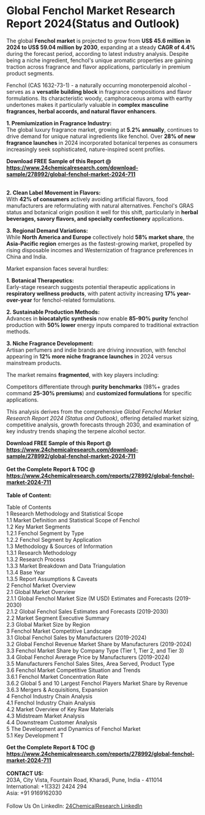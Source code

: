 <h1>Global Fenchol Market Research Report 2024(Status and Outlook)</h1><p>The global <strong>Fenchol market</strong> is projected to grow from <strong>US$ 45.6 million in 2024 to US$ 59.04 million by 2030</strong>, expanding at a steady <strong>CAGR of 4.4%</strong> during the forecast period, according to latest industry analysis. Despite being a niche ingredient, fenchol's unique aromatic properties are gaining traction across fragrance and flavor applications, particularly in premium product segments.</p><p>Fenchol (CAS 1632-73-1) - a naturally occurring monoterpenoid alcohol - serves as a <strong>versatile building block</strong> in fragrance compositions and flavor formulations. Its characteristic woody, camphoraceous aroma with earthy undertones makes it particularly valuable in <strong>complex masculine fragrances, herbal accords, and natural flavor enhancers</strong>.</p><p><strong>1. Premiumization in Fragrance Industry:</strong><br>
The global luxury fragrance market, growing at <strong>5.2% annually</strong>, continues to drive demand for unique natural ingredients like fenchol. Over <strong>28% of new fragrance launches</strong> in 2024 incorporated botanical terpenes as consumers increasingly seek sophisticated, nature-inspired scent profiles.</p><div><b>Download FREE Sample of this Report @ 
            <a href="https://www.24chemicalresearch.com/download-sample/278992/global-fenchol-market-2024-711">
            https://www.24chemicalresearch.com/download-sample/278992/global-fenchol-market-2024-711</a></b></div><br><p><strong>2. Clean Label Movement in Flavors:</strong><br>
With <strong>42% of consumers</strong> actively avoiding artificial flavors, food manufacturers are reformulating with natural alternatives. Fenchol's GRAS status and botanical origin position it well for this shift, particularly in <strong>herbal beverages, savory flavors, and specialty confectionery</strong> applications.</p><p><strong>3. Regional Demand Variations:</strong><br>
While <strong>North America and Europe</strong> collectively hold <strong>58% market share</strong>, the <strong>Asia-Pacific region</strong> emerges as the fastest-growing market, propelled by rising disposable incomes and Westernization of fragrance preferences in China and India.</p><p>Market expansion faces several hurdles:</p><p><strong>1. Botanical Therapeutics:</strong><br>
Early-stage research suggests potential therapeutic applications in <strong>respiratory wellness products</strong>, with patent activity increasing <strong>17% year-over-year</strong> for fenchol-related formulations.</p><p><strong>2. Sustainable Production Methods:</strong><br>
Advances in <strong>biocatalytic synthesis</strong> now enable <strong>85-90% purity</strong> fenchol production with <strong>50% lower</strong> energy inputs compared to traditional extraction methods.</p><p><strong>3. Niche Fragrance Development:</strong><br>
Artisan perfumers and indie brands are driving innovation, with fenchol appearing in <strong>12% more niche fragrance launches</strong> in 2024 versus mainstream products.</p><p>The market remains <strong>fragmented</strong>, with key players including:</p><p>Competitors differentiate through <strong>purity benchmarks</strong> (98%+ grades command <strong>25-30% premiums</strong>) and <strong>customized formulations</strong> for specific applications.</p><p>This analysis derives from the comprehensive <em>Global Fenchol Market Research Report 2024 (Status and Outlook)</em>, offering detailed market sizing, competitive analysis, growth forecasts through 2030, and examination of key industry trends shaping the terpene alcohol sector.</p><div><b>Download FREE Sample of this Report @ 
            <a href="https://www.24chemicalresearch.com/download-sample/278992/global-fenchol-market-2024-711">
            https://www.24chemicalresearch.com/download-sample/278992/global-fenchol-market-2024-711</a></b></div><br><div><b>Get the Complete Report & TOC @ 
            <a href="https://www.24chemicalresearch.com/reports/278992/global-fenchol-market-2024-711">
            https://www.24chemicalresearch.com/reports/278992/global-fenchol-market-2024-711</a></b></div><br>
            <b>Table of Content:</b><p>Table of Contents<br />
 1 Research Methodology and Statistical Scope<br />
 1.1 Market Definition and Statistical Scope of Fenchol<br />
 1.2 Key Market Segments<br />
 1.2.1 Fenchol Segment by Type<br />
 1.2.2 Fenchol Segment by Application<br />
 1.3 Methodology & Sources of Information<br />
 1.3.1 Research Methodology<br />
 1.3.2 Research Process<br />
 1.3.3 Market Breakdown and Data Triangulation<br />
 1.3.4 Base Year<br />
 1.3.5 Report Assumptions & Caveats<br />
 2 Fenchol Market Overview<br />
 2.1 Global Market Overview<br />
 2.1.1 Global Fenchol Market Size (M USD) Estimates and Forecasts (2019-2030)<br />
 2.1.2 Global Fenchol Sales Estimates and Forecasts (2019-2030)<br />
 2.2 Market Segment Executive Summary<br />
 2.3 Global Market Size by Region<br />
 3 Fenchol Market Competitive Landscape<br />
 3.1 Global Fenchol Sales by Manufacturers (2019-2024)<br />
 3.2 Global Fenchol Revenue Market Share by Manufacturers (2019-2024)<br />
 3.3 Fenchol Market Share by Company Type (Tier 1, Tier 2, and Tier 3)<br />
 3.4 Global Fenchol Average Price by Manufacturers (2019-2024)<br />
 3.5 Manufacturers Fenchol Sales Sites, Area Served, Product Type<br />
 3.6 Fenchol Market Competitive Situation and Trends<br />
 3.6.1 Fenchol Market Concentration Rate<br />
 3.6.2 Global 5 and 10 Largest Fenchol Players Market Share by Revenue<br />
 3.6.3 Mergers & Acquisitions, Expansion<br />
 4 Fenchol Industry Chain Analysis<br />
 4.1 Fenchol Industry Chain Analysis<br />
 4.2 Market Overview of Key Raw Materials<br />
 4.3 Midstream Market Analysis<br />
 4.4 Downstream Customer Analysis<br />
 5 The Development and Dynamics of Fenchol Market <br />
 5.1 Key Development T</p><div><b>Get the Complete Report & TOC @ 
            <a href="https://www.24chemicalresearch.com/reports/278992/global-fenchol-market-2024-711">
            https://www.24chemicalresearch.com/reports/278992/global-fenchol-market-2024-711</a></b></div><br><b>CONTACT US:</b><br>
            203A, City Vista, Fountain Road, Kharadi, Pune, India - 411014<br>
            International: +1(332) 2424 294<br>
            Asia: +91 9169162030 <br><br>
            Follow Us On LinkedIn: <a href="https://www.linkedin.com/company/24chemicalresearch/">24ChemicalResearch LinkedIn</a>